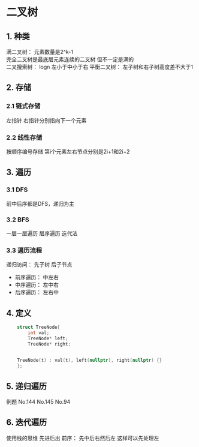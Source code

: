 # 二叉树

## 1. 种类

满二叉树： 元素数量是2^k-1  
完全二叉树是最底层元素连续的二叉树 但不一定是满的  
二叉搜索树： logn 左小于中小于右
平衡二叉树： 左子树和右子树高度差不大于1  

## 2. 存储

### 2.1 链式存储

左指针 右指针分别指向下一个元素  

### 2.2 线性存储

按顺序编号存储 第i个元素左右节点分别是2i+1和2i+2  

## 3. 遍历

### 3.1 DFS

前中后序都是DFS，递归为主

### 3.2 BFS

一层一层遍历 层序遍历 迭代法  

### 3.3 遍历流程

递归访问： 先子树 后子节点

+ 前序遍历： 中左右
+ 中序遍历： 左中右
+ 后序遍历： 左右中

## 4. 定义

```CPP
    struct TreeNode{
        int val;
        TreeNode* left;
        TreeNode* right;
    

    TreeNode(t) : val(t), left(nullptr), right(nullptr) {}
    };
```

## 5. 递归遍历

例题 No.144 No.145 No.94

## 6. 迭代遍历

使用栈的思维 先进后出
前序： 先中后右然后左 这样可以先处理左


